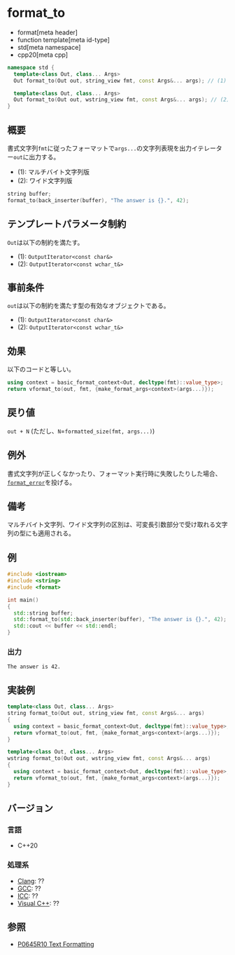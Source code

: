 # format_to

* format[meta header]
* function template[meta id-type]
* std[meta namespace]
* cpp20[meta cpp]

```cpp
namespace std {
  template<class Out, class... Args>
  Out format_to(Out out, string_view fmt, const Args&... args); // (1)

  template<class Out, class... Args>
  Out format_to(Out out, wstring_view fmt, const Args&... args); // (2)
}
```

## 概要

書式文字列`fmt`に従ったフォーマットで`args...`の文字列表現を出力イテレーター`out`に出力する。

* (1): マルチバイト文字列版
* (2): ワイド文字列版

```cpp
string buffer;
format_to(back_inserter(buffer), "The answer is {}.", 42);
```

## テンプレートパラメータ制約

`Out`は以下の制約を満たす。

* (1): `OutputIterator<const char&>`
* (2): `OutputIterator<const wchar_t&>`

## 事前条件

`out`は以下の制約を満たす型の有効なオブジェクトである。

* (1): `OutputIterator<const char&>`
* (2): `OutputIterator<const wchar_t&>`

## 効果

以下のコードと等しい。

```cpp
using context = basic_format_context<Out, decltype(fmt)::value_type>;
return vformat_to(out, fmt, {make_format_args<context>(args...)});
```

## 戻り値

`out + N` (ただし、`N`=`formatted_size(fmt, args...)`)

## 例外

書式文字列が正しくなかったり、フォーマット実行時に失敗したりした場合、[`format_error`](format_error.md)を投げる。

## 備考

マルチバイト文字列、ワイド文字列の区別は、可変長引数部分で受け取れる文字列の型にも適用される。

## 例
```cpp example
#include <iostream>
#include <string>
#include <format>

int main()
{
  std::string buffer;
  std::format_to(std::back_inserter(buffer), "The answer is {}.", 42);
  std::cout << buffer << std::endl;
}
```

### 出力
```
The answer is 42.
```

## 実装例
```cpp
template<class Out, class... Args>
string format_to(Out out, string_view fmt, const Args&... args)
{
  using context = basic_format_context<Out, decltype(fmt)::value_type>;
  return vformat_to(out, fmt, {make_format_args<context>(args...)});
}

template<class Out, class... Args>
wstring format_to(Out out, wstring_view fmt, const Args&... args)
{
  using context = basic_format_context<Out, decltype(fmt)::value_type>;
  return vformat_to(out, fmt, {make_format_args<context>(args...)});
}
```

## バージョン
### 言語
- C++20

### 処理系
- [Clang](/implementation.md#clang): ??
- [GCC](/implementation.md#gcc): ??
- [ICC](/implementation.md#icc): ??
- [Visual C++](/implementation.md#visual_cpp): ??

## 参照

* [P0645R10 Text Formatting](http://www.open-std.org/jtc1/sc22/wg21/docs/papers/2019/p0645r10.html)
